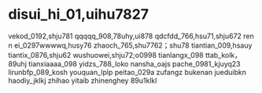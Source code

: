 # disui_hi_01,uihu7827
vekod_0192,shju781
qqqqq_908,78uhy,ui878
qdcfdd_766,hsu71,shju672
ren n ei_0297wwwwq,husy76
zhaoch_765,shu7762；shu78
tiantian_009,hsauy
tiantix_0876,shju62
wushuowei,shju72;o0998
tianlangx_098
ttab_kolk，89uhj
tianxiaaaa_098
yidzs_788_loko
nansha_oajs
pache_0981_kjuyq23
lirunbfp_089_kosh
youquan_lplp
peitao_029a
zufangz
bukenan
jueduibkn
haodiy_jklkj
zhihao
yitaib
zhinenghey
89u1klkl
